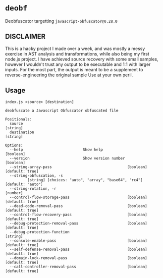 # `deobf`
Deobfuscator targetting `javascript-obfuscator@0.28.0`
## DISCLAIMER
This is a hacky project I made over a week, and was mostly a messy exercise in AST analysis and transformations, while also being my first
node.js project.
I have achieved source recovery with some small samples, however I wouldn't trust any output to be executable and 1:1 with larger inputs.
For the most part, the output is meant to be a supplement to reverse-engineering the original sample
Use at your own peril.
## Usage
```
index.js <source> [destination]

deobfuscate a Javascript Obfuscator obfuscated file

Positionals:
  source                                                                [string]
  destination                                                           [string]

Options:
  --help                           Show help                           [boolean]
  --version                        Show version number                 [boolean]
  --string-array-pass                                  [boolean] [default: true]
  --string-obfuscation, -s
          [string] [choices: "auto", "array", "base64", "rc4"] [default: "auto"]
  --string-rotation, -r                                                 [number]
  --control-flow-storage-pass                          [boolean] [default: true]
  --dead-code-removal-pass                             [boolean] [default: true]
  --control-flow-recovery-pass                         [boolean] [default: true]
  --debug-protection-removal-pass                      [boolean] [default: true]
  --debug-protection-function                                           [string]
  --console-enable-pass                                [boolean] [default: true]
  --self-defense-removal-pass                          [boolean] [default: true]
  --domain-lock-removal-pass                           [boolean] [default: true]
  --call-controller-removal-pass                       [boolean] [default: true]
```
